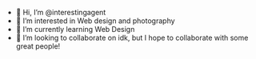- 👋 Hi, I’m @interestingagent 
- 👀 I’m interested in Web design and photography
- 🌱 I’m currently learning Web Design 
- 💞️ I’m looking to collaborate on idk, but I hope to collaborate with some great people!

<!---
interestingagent/interestingagent is a ✨ special ✨ repository because its `README.md` (this file) appears on your GitHub profile.
You can click the Preview link to take a look at your changes.
--->
